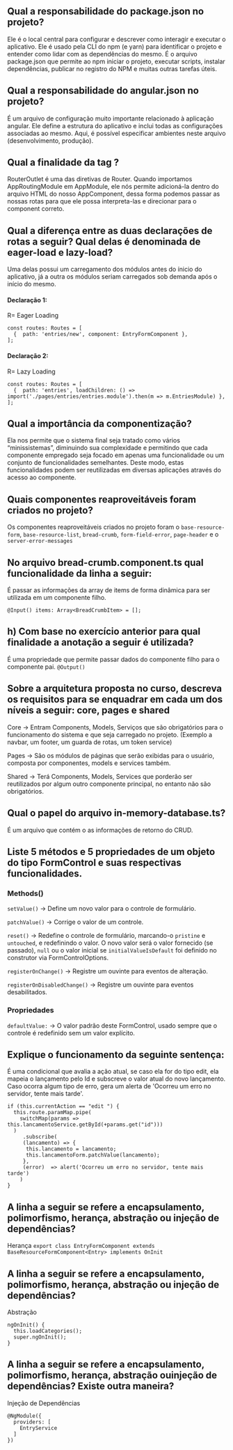 ## Qual a responsabilidade do package.json no projeto?

Ele é o local central para configurar e descrever como interagir e executar o aplicativo. Ele é usado pela CLI do npm (e yarn) para identificar o projeto e entender como lidar com as dependências do mesmo. É o arquivo package.json que permite ao npm iniciar o projeto, executar scripts, instalar dependências, publicar no registro do NPM e muitas outras tarefas úteis.

## Qual a responsabilidade do angular.json no projeto?

É um arquivo de configuração muito importante relacionado à aplicação angular. Ele define a estrutura do aplicativo e inclui todas as configurações associadas ao mesmo. Aqui, é possível especificar ambientes neste arquivo (desenvolvimento, produção).

## Qual a finalidade da tag <router-outlet></router-outlet>?

RouterOutlet é uma das diretivas de Router. Quando importamos AppRoutingModule em AppModule, ele nós permite adicioná-la dentro do arquivo HTML do nosso AppComponent, dessa forma podemos passar as nossas rotas para que ele possa interpreta-las e direcionar para o component correto.

## Qual a diferença entre as duas declarações de rotas a seguir? Qual delas é denominada de eager-load e lazy-load?

Uma delas possui um carregamento dos módulos antes do ínicio do aplicativo, já a outra os módulos seriam carregados sob demanda após o início do mesmo.

#### Declaração 1:

R= Eager Loading

```
const routes: Routes = [
  {  path: 'entries/new', component: EntryFormComponent },
];
```

#### Declaração 2:

R= Lazy Loading

```
const routes: Routes = [
  {  path: 'entries', loadChildren: () => import('./pages/entries/entries.module').then(m => m.EntriesModule) },
];
```

## Qual a importância da componentização?

Ela nos permite que o sistema final seja tratado como vários “minissistemas”, diminuindo sua complexidade e permitindo que cada componente empregado seja focado em apenas uma funcionalidade ou um conjunto de funcionalidades semelhantes. Deste modo, estas funcionalidades podem ser reutilizadas em diversas aplicações através do acesso ao componente.

## Quais componentes reaproveitáveis foram criados no projeto?

Os componentes reaproveitáveis criados no projeto foram o `base-resource-form`, `base-resource-list`, `bread-crumb`, `form-field-error`, `page-header` e o `server-error-messages`

## No arquivo bread-crumb.component.ts qual funcionalidade da linha a seguir:

É passar as informações da array de items de forma dinâmica para ser utilizada em um componente filho.

`@Input() items: Array<BreadCrumbItem> = [];`

## h) Com base no exercício anterior para qual finalidade a anotação a seguir é utilizada?

É uma propriedade que permite passar dados do componente filho para o componente pai.
`@Output()`

## Sobre a arquitetura proposta no curso, descreva os requisitos para se enquadrar em cada um dos níveis a seguir: core, pages e shared

Core -> Entram Components, Models, Serviços que são obrigatórios para o funcionamento do sistema e que seja carregado no projeto. (Exemplo a navbar, um footer, um guarda de rotas, um token service)

Pages -> São os módulos de páginas que serão exibidas para o usuário, composta por componentes, models e services também.

Shared -> Terá Components, Models, Services que porderão ser reutilizados por algum outro componente principal, no entanto não são obrigatórios.

## Qual o papel do arquivo in-memory-database.ts?

É um arquivo que contém o as informações de retorno do CRUD.

## Liste 5 métodos e 5 propriedades de um objeto do tipo FormControl e suas respectivas funcionalidades.

### Methods()

`setValue()` -> Define um novo valor para o controle de formulário.

`patchValue()` -> Corrige o valor de um controle.

`reset()` -> Redefine o controle de formulário, marcando-o `pristine` e `untouched`, e redefinindo o valor. O novo valor será o valor fornecido (se passado), `null` ou o valor inicial se `initialValueIsDefault` foi definido no construtor via FormControlOptions.

`registerOnChange()` -> Registre um ouvinte para eventos de alteração.

`registerOnDisabledChange()` -> Registre um ouvinte para eventos desabilitados.

### Propriedades

`defaultValue:` -> O valor padrão deste FormControl, usado sempre que o controle é redefinido sem um valor explícito.

## Explique o funcionamento da seguinte sentença:

É uma condicional que avalia a ação atual, se caso ela for do tipo edit, ela mapeia o lançamento pelo Id e subscreve o valor atual do novo lançamento. Caso ocorra algum tipo de erro, gera um alerta de 'Ocorreu um erro no servidor, tente mais tarde'.

```
if (this.currentAction == "edit ") {
  this.route.paramMap.pipe(
    switchMap(params => this.lancamentoService.getById(+params.get("id")))
  )
     .subscribe(
     (lancamento) => {
      this.lancamento = lancamento;
      this.lancamentoForm.patchValue(lancamento);
     },
     (error)  => alert('Ocorreu um erro no servidor, tente mais tarde')
    )
}
```

## A linha a seguir se refere a encapsulamento, polimorfismo, herança, abstração ou injeção de dependências?

Herança
`export class EntryFormComponent extends BaseResourceFormComponent<Entry> implements OnInit`

## A linha a seguir se refere a encapsulamento, polimorfismo, herança, abstração ou injeção de dependências?

Abstração

```
ngOnInit() {
  this.loadCategories();
  super.ngOnInit();
}
```

## A linha a seguir se refere a encapsulamento, polimorfismo, herança, abstração ouinjeção de dependências? Existe outra maneira?

Injeção de Dependências

```
@NgModule({
  providers: [
    EntryService
  ]
})
```

